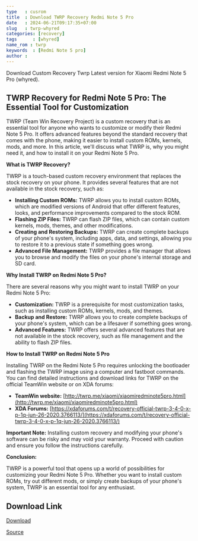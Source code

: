 ```yaml
---
type   : cusrom
title  : Download TWRP Recovery Redmi Note 5 Pro
date   : 2024-06-21T09:17:35+07:00
slug   : twrp-whyred
categories: [recovery]
tags      : [whyred]
name_rom : twrp
keywords  : [Redmi Note 5 pro]
author : 
---
```


Download Custom Recovery Twrp Latest version for Xiaomi Redmi Note 5 Pro (whyred).

## TWRP Recovery for Redmi Note 5 Pro: The Essential Tool for Customization

TWRP (Team Win Recovery Project) is a custom recovery that is an essential tool for anyone who wants to customize or modify their Redmi Note 5 Pro. It offers advanced features beyond the standard recovery that comes with the phone, making it easier to install custom ROMs, kernels, mods, and more. In this article, we'll discuss what TWRP is, why you might need it, and how to install it on your Redmi Note 5 Pro.

**What is TWRP Recovery?**

TWRP is a touch-based custom recovery environment that replaces the stock recovery on your phone. It provides several features that are not available in the stock recovery, such as:

* **Installing Custom ROMs:** TWRP allows you to install custom ROMs, which are modified versions of Android that offer different features, looks, and performance improvements compared to the stock ROM.
* **Flashing ZIP Files:** TWRP can flash ZIP files, which can contain custom kernels, mods, themes, and other modifications.
* **Creating and Restoring Backups:** TWRP can create complete backups of your phone's system, including apps, data, and settings, allowing you to restore it to a previous state if something goes wrong.
* **Advanced File Management:** TWRP provides a file manager that allows you to browse and modify the files on your phone's internal storage and SD card.

**Why Install TWRP on Redmi Note 5 Pro?**

There are several reasons why you might want to install TWRP on your Redmi Note 5 Pro:

* **Customization:** TWRP is a prerequisite for most customization tasks, such as installing custom ROMs, kernels, mods, and themes.
* **Backup and Restore:** TWRP allows you to create complete backups of your phone's system, which can be a lifesaver if something goes wrong.
* **Advanced Features:** TWRP offers several advanced features that are not available in the stock recovery, such as file management and the ability to flash ZIP files.

**How to Install TWRP on Redmi Note 5 Pro**

Installing TWRP on the Redmi Note 5 Pro requires unlocking the bootloader and flashing the TWRP image using a computer and fastboot commands. You can find detailed instructions and download links for TWRP on the official TeamWin website or on XDA forums:

* **TeamWin website:** [http://twrp.me/xiaomi/xiaomiredminote5pro.html](http://twrp.me/xiaomi/xiaomiredminote5pro.html)
* **XDA Forums:** [https://xdaforums.com/t/recovery-official-twrp-3-4-0-x-p-1q-jun-26-2020.3766113/](https://xdaforums.com/t/recovery-official-twrp-3-4-0-x-p-1q-jun-26-2020.3766113/)

**Important Note:** Installing custom recovery and modifying your phone's software can be risky and may void your warranty. Proceed with caution and ensure you follow the instructions carefully. 

**Conclusion:**

TWRP is a powerful tool that opens up a world of possibilities for customizing your Redmi Note 5 Pro. Whether you want to install custom ROMs, try out different mods, or simply create backups of your phone's system, TWRP is an essential tool for any enthusiast.


## Download Link
[Download](https://dl.twrp.me/whyred)

[Source](https://twrp.me/xiaomi/xiaomiredminote5pro.html)
